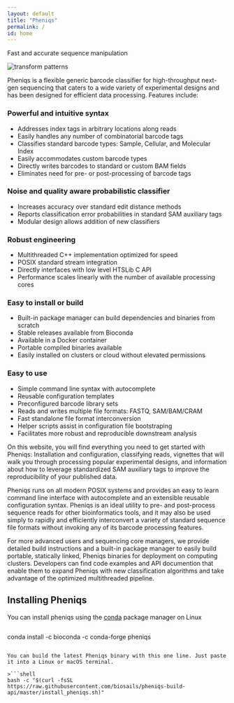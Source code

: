 ```yaml
---
layout: default
title: "Pheniqs"
permalink: /
id: home
---
```


Fast and accurate sequence manipulation

![transform patterns](/pheniqs/assets/img/transform_patterns.png)

Pheniqs is a flexible generic barcode classifier for high-throughput next-gen sequencing that caters to a wide variety of experimental designs and has been designed for efficient data processing. Features include:

### Powerful and intuitive syntax
- Addresses index tags in arbitrary locations along reads
- Easily handles any number of combinatorial barcode tags
- Classifies standard barcode types: Sample, Cellular, and Molecular Index
- Easily accommodates custom barcode types
- Directly writes barcodes to standard or custom BAM fields
- Eliminates need for pre- or post-processing of barcode tags

### Noise and quality aware probabilistic classifier
- Increases accuracy over standard edit distance methods
- Reports classification error probabilities in standard SAM auxiliary tags
- Modular design allows addition of new classifiers

### Robust engineering
- Multithreaded C++ implementation optimized for speed
- POSIX standard stream integration
- Directly interfaces with low level HTSLib C API
- Performance scales linearly with the number of available processing cores

### Easy to install or build
- Built-in package manager can build dependencies and binaries from scratch
- Stable releases available from Bioconda
- Available in a Docker container
- Portable compiled binaries available
- Easily installed on clusters or cloud without elevated permissions

### Easy to use
- Simple command line syntax with autocomplete
- Reusable configuration templates
- Preconfigured barcode library sets
- Reads and writes multiple file formats: FASTQ, SAM/BAM/CRAM
- Fast standalone file format interconversion
- Helper scripts assist in configuration file bootstraping
- Facilitates more robust and reproducible downstream analysis

On this website, you will find everything you need to get started with Pheniqs: Installation and configuration, classifying reads, vignettes that will walk you through processing popular experimental designs, and information about how to leverage standardized SAM auxiliary tags to improve the reproducibility of your published data.

Pheniqs runs on all modern POSIX systems and provides an easy to learn command line interface with autocomplete and an extensible reusable configuration syntax. Pheniqs is an ideal utility to pre- and post-process sequence reads for other bioinformatics tools, and it may also be used simply to rapidly and efficiently interconvert a variety of standard sequence file formats without invoking any of its barcode processing features.

For more advanced users and sequencing core managers, we provide detailed build instructions and a built-in package manager to easily build portable, statically linked, Pheniqs binaries for deployment on computing clusters. Developers can find code examples and API documention that enable them to expand Pheniqs with new classification algorithms and take advantage of the optimized multithreaded pipeline.

## Installing Pheniqs

You can install pheniqs using the [conda](..) package manager on Linux

>```shell
conda install -c bioconda -c conda-forge pheniqs
```

You can build the latest Pheniqs binary with this one line. Just paste it into a Linux or macOS terminal.

>```shell
bash -c "$(curl -fsSL https://raw.githubusercontent.com/biosails/pheniqs-build-api/master/install_pheniqs.sh)"
```
